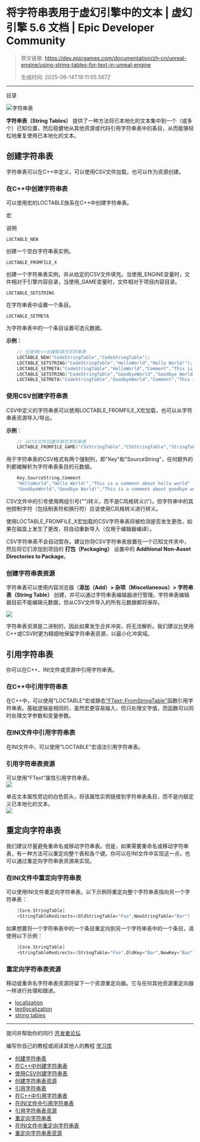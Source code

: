 # 将字符串表用于虚幻引擎中的文本 | 虚幻引擎 5.6 文档 | Epic Developer Community

> 原文链接: https://dev.epicgames.com/documentation/zh-cn/unreal-engine/using-string-tables-for-text-in-unreal-engine
> 
> 生成时间: 2025-06-14T19:11:05.567Z

---

目录

![字符串表](https://dev.epicgames.com/community/api/documentation/image/46708f5c-734e-4e31-bbb5-a3166ced12cb?resizing_type=fill&width=1920&height=335)

**字符串表（String Tables）** 提供了一种方法将已本地化的文本集中到一个（或多个）已知位置，然后稳健地从其他资源或代码引用字符串表中的条目，从而能够轻松地重复使用已本地化的文本。

## 创建字符串表

字符串表可以在C++中定义，可以使用CSV文件加载，也可以作为资源创建。

### 在C++中创建字符串表

可以使用宏的LOCTABLE族系在C++中创建字符串表。

宏

说明

`LOCTABLE_NEW`

创建一个空白字符串表实例。

`LOCTABLE_FROMFILE_X`

创建一个字符串表实例，并从给定的CSV文件填充。当使用\_ENGINE变量时，文件相对于引擎内容目录，当使用\_GAME变量时，文件相对于项目内容目录。

`LOCTABLE_SETSTRING`

在字符串表中设置一个条目。

`LOCTABLE_SETMETA`

为字符串表中的一个条目设置可选元数据。

**示例：**

```cpp
    // 仅使用C++创建和填充字符串表
    LOCTABLE_NEW("CodeStringTable","CodeStringTable");
    LOCTABLE_SETSTRING("CodeStringTable","HelloWorld","Hello World!");
    LOCTABLE_SETMETA("CodeStringTable","HelloWorld","Comment","This is a comment about hello world");
    LOCTABLE_SETSTRING("CodeStringTable","GoodbyeWorld","Goodbye World!");
    LOCTABLE_SETMETA("CodeStringTable","GoodbyeWorld","Comment","This is a comment about goodbye world");
```

### 使用CSV创建字符串表

CSV中定义的字符串表可以使用LOCTABLE\_FROMFILE\_X宏加载，也可以从字符串表资源导入/导出。

**示例**：

```cpp
    // 从CSV文件创建并填充字符串表
    LOCTABLE_FROMFILE_GAME("CSVStringTable","CSVStringTable","StringTableCSV/TestStrings.csv");
```

用于字符串表的CSV格式有两个强制列，即"Key"和"SourceString"，任何额外的列都被解析为字符串表条目的元数据。

```cpp
    Key,SourceString,Comment
    "HelloWorld","Hello World!","This is a comment about hello world"
    "GoodbyeWorld","Goodbye World!","This is a comment about goodbye world"
```

CSV文件中的引号使用两组引号("")转义，而不是C风格转义(\\")，但字符串中的其他控制字符（包括制表符和换行符）应该使用C风格转义进行转义。

使用LOCTABLE\_FROMFILE\_X宏加载的CSV字符串表将被检测是否发生更改，如果在磁盘上发生了更改，将自动重新导入（仅用于编辑器编译）。

CSV字符串表不会自动暂存。建议你将CSV字符串表放置在一个已知文件夹中，然后将它们添加到项目的 **打包（Packaging）** 设置中的 **Additional Non-Asset Directories to Package**。

### 创建字符串表资源

字符串表可以使用内容浏览器（**添加（Add）> 杂项（Miscellaneous）> 字符串表（String Table）** 创建，并可以通过字符串表编辑器进行管理。字符串表编辑器目前不能编辑元数据，但从CSV文件导入的所有元数据都将保存。

![](https://d1iv7db44yhgxn.cloudfront.net/documentation/images/d23cba0f-ff6d-4232-afdd-c7125c8a59f5/stringtables-01.png)

字符串表资源是二进制的，因此如果发生合并冲突，将无法解析。我们建议比使用C++或CSV时更为精细地保留字符串表资源，以最小化冲突域。

## 引用字符串表

你可以在C++、INI文件或资源中引用字符串表。

### 在C++中引用字符串表

在C++中，可以使用"LOCTABLE"宏或静态["FText::FromStringTable"](https://api.unrealengine.com/INT/API/Runtime/Core/Internationalization/FText/FromStringTable/index.html)函数引用字符串表。基础逻辑是相同的，虽然宏更容易输入，但只处理文字值，而函数可以同时处理文字参数和变量参数。

### 在INI文件中引用字符串表

在INI文件中，可以使用"LOCTABLE"宏语法引用字符串表。

### 引用字符串表资源

可以使用"FText"属性引用字符串表。  
![](https://d1iv7db44yhgxn.cloudfront.net/documentation/images/48b90dd5-6878-4d9b-a87a-42afcbe51dde/stringtables-02.png)

单击文本属性旁边的白色箭头，将该属性实例链接到字符串表条目，而不是内联定义已本地化的文本。  
![](https://d1iv7db44yhgxn.cloudfront.net/documentation/images/94cc93d7-e7ba-405a-a6e8-3c232627f132/stringtables-03.png)

## 重定向字符串表

我们建议尽量避免重命名或移动字符串表。但是，如果需要重命名或移动字符串表，有一种方法可以重定向整个表和各个键。你可以在INI文件中实现这一点，也可以通过重定向字符串表资源来实现。

### 在INI文件中重定向字符串表

可以使用INI文件重定向字符串表。以下示例将重定向整个字符串表指向另一个字符串表：

```cpp
    [Core.StringTable]
    +StringTableRedirects=(OldStringTable="Foo",NewStringTable="Bar")
```

如果想要将一个字符串表中的一个条目重定向到另一个字符串表中的一个条目，请使用以下示例：

```cpp
    [Core.StringTable]
    +StringTableRedirects=(StringTable="Foo",OldKey="Bar",NewKey="Baz")
```

### 重定向字符串表资源

移动或重命名字符串表资源将留下一个资源重定向器。它与任何其他资源重定向器一样进行处理和跟进。

-   [localization](https://dev.epicgames.com/community/search?query=localization)
-   [textlocalization](https://dev.epicgames.com/community/search?query=textlocalization)
-   [string tables](https://dev.epicgames.com/community/search?query=string%20tables)

* * *

提问并帮助你的同行 [开发者论坛](https://forums.unrealengine.com/categories?tag=unreal-engine)

编写你自己的教程或阅读其他人的教程 [学习库](https://dev.epicgames.com/community/unreal-engine/learning)

-   [创建字符串表](/documentation/zh-cn/unreal-engine/using-string-tables-for-text-in-unreal-engine#%E5%88%9B%E5%BB%BA%E5%AD%97%E7%AC%A6%E4%B8%B2%E8%A1%A8)
-   [在C++中创建字符串表](/documentation/zh-cn/unreal-engine/using-string-tables-for-text-in-unreal-engine#%E5%9C%A8c++%E4%B8%AD%E5%88%9B%E5%BB%BA%E5%AD%97%E7%AC%A6%E4%B8%B2%E8%A1%A8)
-   [使用CSV创建字符串表](/documentation/zh-cn/unreal-engine/using-string-tables-for-text-in-unreal-engine#%E4%BD%BF%E7%94%A8csv%E5%88%9B%E5%BB%BA%E5%AD%97%E7%AC%A6%E4%B8%B2%E8%A1%A8)
-   [创建字符串表资源](/documentation/zh-cn/unreal-engine/using-string-tables-for-text-in-unreal-engine#%E5%88%9B%E5%BB%BA%E5%AD%97%E7%AC%A6%E4%B8%B2%E8%A1%A8%E8%B5%84%E6%BA%90)
-   [引用字符串表](/documentation/zh-cn/unreal-engine/using-string-tables-for-text-in-unreal-engine#%E5%BC%95%E7%94%A8%E5%AD%97%E7%AC%A6%E4%B8%B2%E8%A1%A8)
-   [在C++中引用字符串表](/documentation/zh-cn/unreal-engine/using-string-tables-for-text-in-unreal-engine#%E5%9C%A8c++%E4%B8%AD%E5%BC%95%E7%94%A8%E5%AD%97%E7%AC%A6%E4%B8%B2%E8%A1%A8)
-   [在INI文件中引用字符串表](/documentation/zh-cn/unreal-engine/using-string-tables-for-text-in-unreal-engine#%E5%9C%A8ini%E6%96%87%E4%BB%B6%E4%B8%AD%E5%BC%95%E7%94%A8%E5%AD%97%E7%AC%A6%E4%B8%B2%E8%A1%A8)
-   [引用字符串表资源](/documentation/zh-cn/unreal-engine/using-string-tables-for-text-in-unreal-engine#%E5%BC%95%E7%94%A8%E5%AD%97%E7%AC%A6%E4%B8%B2%E8%A1%A8%E8%B5%84%E6%BA%90)
-   [重定向字符串表](/documentation/zh-cn/unreal-engine/using-string-tables-for-text-in-unreal-engine#%E9%87%8D%E5%AE%9A%E5%90%91%E5%AD%97%E7%AC%A6%E4%B8%B2%E8%A1%A8)
-   [在INI文件中重定向字符串表](/documentation/zh-cn/unreal-engine/using-string-tables-for-text-in-unreal-engine#%E5%9C%A8ini%E6%96%87%E4%BB%B6%E4%B8%AD%E9%87%8D%E5%AE%9A%E5%90%91%E5%AD%97%E7%AC%A6%E4%B8%B2%E8%A1%A8)
-   [重定向字符串表资源](/documentation/zh-cn/unreal-engine/using-string-tables-for-text-in-unreal-engine#%E9%87%8D%E5%AE%9A%E5%90%91%E5%AD%97%E7%AC%A6%E4%B8%B2%E8%A1%A8%E8%B5%84%E6%BA%90)